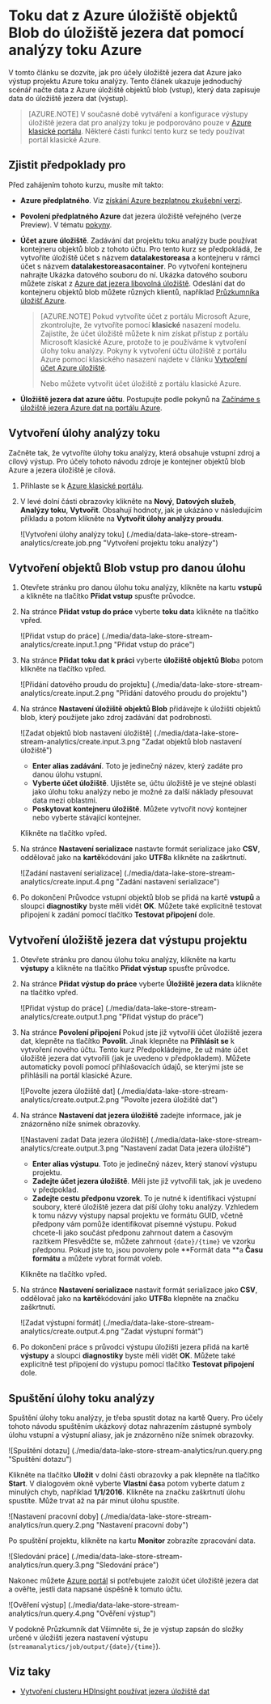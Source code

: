 <properties
   pageTitle="Do úložiště jezera dat můžete vysílat datovými proudy dat z datového proudu analýzy | Azure"
   description="Pomocí analýzy toku Azure toku dat do úložiště jezera dat Azure"
   services="data-lake-store,stream-analytics" 
   documentationCenter=""
   authors="nitinme"
   manager="jhubbard"
   editor="cgronlun"/>

<tags
   ms.service="data-lake-store"
   ms.devlang="na"
   ms.topic="article"
   ms.tgt_pltfrm="na"
   ms.workload="big-data"
   ms.date="07/07/2016"
   ms.author="nitinme"/>

# <a name="stream-data-from-azure-storage-blob-into-data-lake-store-using-azure-stream-analytics"></a>Toku dat z Azure úložiště objektů Blob do úložiště jezera dat pomocí analýzy toku Azure

V tomto článku se dozvíte, jak pro účely úložiště jezera dat Azure jako výstup projektu Azure toku analýzy. Tento článek ukazuje jednoduchý scénář načte data z Azure úložiště objektů blob (vstup), který data zapisuje data do úložiště jezera dat (výstup).

>[AZURE.NOTE] V současné době vytváření a konfigurace výstupy úložiště jezera dat pro analýzy toku je podporováno pouze v [Azure klasické portálu](https://manage.windowsazure.com). Některé části funkcí tento kurz se tedy používat portál klasické Azure.

## <a name="prerequisites"></a>Zjistit předpoklady pro

Před zahájením tohoto kurzu, musíte mít takto:

- **Azure předplatného**. Viz [získání Azure bezplatnou zkušební verzi](https://azure.microsoft.com/pricing/free-trial/).

- **Povolení předplatného Azure** dat jezera úložiště veřejného (verze Preview). V tématu [pokyny](data-lake-store-get-started-portal.md#signup).

- **Účet azure úložiště**. Zadávání dat projektu toku analýzy bude používat kontejneru objektů blob z tohoto účtu. Pro tento kurz se předpokládá, že vytvoříte úložiště účet s názvem **datalakestoreasa** a kontejneru v rámci účet s názvem **datalakestoreasacontainer**. Po vytvoření kontejneru nahrajte Ukázka datového souboru do ní. Ukázka datového souboru můžete získat z [Azure dat jezera libovolná úložiště](https://github.com/Azure/usql/tree/master/Examples/Samples/Data/AmbulanceData/Drivers.txt). Odeslání dat do kontejneru objektů blob můžete různých klientů, například [Průzkumníka úložišť Azure](http://storageexplorer.com/).

    >[AZURE.NOTE] Pokud vytvoříte účet z portálu Microsoft Azure, zkontrolujte, že vytvoříte pomocí **klasické** nasazení modelu. Zajistíte, že účet úložiště můžete k nim získat přístup z portálu Microsoft klasické Azure, protože to je používáme k vytvoření úlohy toku analýzy. Pokyny k vytvoření účtu úložiště z portálu Azure pomocí klasického nasazení najdete v článku [Vytvoření účet Azure úložiště](../storage/storage-create-storage-account/#create-a-storage-account).
    >
    > Nebo můžete vytvořit účet úložiště z portálu klasické Azure.

- **Úložiště jezera dat azure účtu**. Postupujte podle pokynů na [Začínáme s úložiště jezera Azure dat na portálu Azure](data-lake-store-get-started-portal.md).  


## <a name="create-a-stream-analytics-job"></a>Vytvoření úlohy analýzy toku

Začněte tak, že vytvoříte úlohy toku analýzy, která obsahuje vstupní zdroj a cílový výstup. Pro účely tohoto návodu zdroje je kontejner objektů blob Azure a jezera úložiště je cílová.

1. Přihlaste se k [Azure klasické portálu](https://manage.windowsazure.com).

2. V levé dolní části obrazovky klikněte na **Nový**, **Datových služeb**, **Analýzy toku**, **Vytvořit**. Obsahují hodnoty, jak je ukázáno v následujícím příkladu a potom klikněte na **Vytvořit úlohy analýzy proudu**.

    ![Vytvoření úlohy analýzy toku] (./media/data-lake-store-stream-analytics/create.job.png "Vytvoření projektu toku analýzy")

## <a name="create-a-blob-input-for-the-job"></a>Vytvoření objektů Blob vstup pro danou úlohu

1. Otevřete stránku pro danou úlohu toku analýzy, klikněte na kartu **vstupů** a klikněte na tlačítko **Přidat vstup** spusťte průvodce.

2. Na stránce **Přidat vstup do práce** vyberte **toku dat**a klikněte na tlačítko vpřed.

    ![Přidat vstup do práce] (./media/data-lake-store-stream-analytics/create.input.1.png "Přidat vstup do práce")

3. Na stránce **Přidat toku dat k práci** vyberte **úložiště objektů Blob**a potom klikněte na tlačítko vpřed.

    ![Přidání datového proudu do projektu] (./media/data-lake-store-stream-analytics/create.input.2.png "Přidání datového proudu do projektu")

4. Na stránce **Nastavení úložiště objektů Blob** přidávejte k úložišti objektů blob, který použijete jako zdroj zadávání dat podrobnosti.

    ![Zadat objektů blob nastavení úložiště] (./media/data-lake-store-stream-analytics/create.input.3.png "Zadat objektů blob nastavení úložiště")

    * **Enter alias zadávání**. Toto je jedinečný název, který zadáte pro danou úlohu vstupní.
    * **Vyberte účet úložiště**. Ujistěte se, účtu úložiště je ve stejné oblasti jako úlohu toku analýzy nebo je možné za další náklady přesouvat data mezi oblastmi.
    * **Poskytovat kontejneru úložiště**. Můžete vytvořit nový kontejner nebo vyberte stávající kontejner.

    Klikněte na tlačítko vpřed.

5. Na stránce **Nastavení serializace** nastavte formát serializace jako **CSV**, oddělovač jako na **kartě**kódování jako **UTF8**a klikněte na zaškrtnutí.

    ![Zadání nastavení serializace] (./media/data-lake-store-stream-analytics/create.input.4.png "Zadání nastavení serializace")

6. Po dokončení Průvodce vstupní objektů blob se přidá na kartě **vstupů** a sloupci **diagnostiky** byste měli vidět **OK**. Můžete také explicitně testovat připojení k zadání pomocí tlačítko **Testovat připojení** dole.

## <a name="create-a-data-lake-store-output-for-the-job"></a>Vytvoření úložiště jezera dat výstupu projektu

1. Otevřete stránku pro danou úlohu toku analýzy, klikněte na kartu **výstupy** a klikněte na tlačítko **Přidat výstup** spusťte průvodce.

2. Na stránce **Přidat výstup do práce** vyberte **Úložiště jezera dat**a klikněte na tlačítko vpřed.

    ![Přidat výstup do práce] (./media/data-lake-store-stream-analytics/create.output.1.png "Přidat výstup do práce")

3. Na stránce **Povolení připojení** Pokud jste již vytvořili účet úložiště jezera dat, klepněte na tlačítko **Povolit**. Jinak klepněte na **Přihlásit se** k vytvoření nového účtu. Tento kurz Předpokládejme, že už máte účet úložiště jezera dat vytvořili (jak je uvedeno v předpokladem). Můžete automaticky povolí pomocí přihlašovacích údajů, se kterými jste se přihlásili na portál klasické Azure.

    ![Povolte jezera úložiště dat] (./media/data-lake-store-stream-analytics/create.output.2.png "Povolte jezera úložiště dat")

4. Na stránce **Nastavení dat jezera úložiště** zadejte informace, jak je znázorněno níže snímek obrazovky.

    ![Nastavení zadat Data jezera úložiště] (./media/data-lake-store-stream-analytics/create.output.3.png "Nastavení zadat Data jezera úložiště")

    * **Enter alias výstupu**. Toto je jedinečný název, který stanoví výstupu projektu.
    * **Zadejte účet jezera úložiště**. Měli jste již vytvořili tak, jak je uvedeno v předpoklad.
    * **Zadejte cestu předponu vzorek**. To je nutné k identifikaci výstupní soubory, které úložiště jezera dat píší úlohy toku analýzy. Vzhledem k tomu názvy výstupy napsal projektu ve formátu GUID, včetně předpony vám pomůže identifikovat písemné výstupu. Pokud chcete-li jako součást předponu zahrnout datem a časovým razítkem Přesvědčte se, můžete zahrnout `{date}/{time}` ve vzorku předponu. Pokud jste to, jsou povoleny pole **Formát data **a **Času formátu** a můžete vybrat formát voleb.

    Klikněte na tlačítko vpřed.

5. Na stránce **Nastavení serializace** nastavit formát serializace jako **CSV**, oddělovač jako na **kartě**kódování jako **UTF8**a klepněte na značku zaškrtnutí.

    ![Zadat výstupní formát] (./media/data-lake-store-stream-analytics/create.output.4.png "Zadat výstupní formát")

6. Po dokončení práce s průvodci výstupu úložišti jezera přidá na kartě **výstupy** a sloupci **diagnostiky** byste měli vidět **OK**. Můžete také explicitně test připojení do výstupu pomocí tlačítko **Testovat připojení** dole.

## <a name="run-the-stream-analytics-job"></a>Spuštění úlohy toku analýzy

Spuštění úlohy toku analýzy, je třeba spustit dotaz na kartě Query. Pro účely tohoto návodu spuštěním ukázkový dotaz nahrazením zástupné symboly úlohu vstupní a výstupní aliasy, jak je znázorněno níže snímek obrazovky.

![Spuštění dotazu] (./media/data-lake-store-stream-analytics/run.query.png "Spuštění dotazu")

Klikněte na tlačítko **Uložit** v dolní části obrazovky a pak klepněte na tlačítko **Start**. V dialogovém okně vyberte **Vlastní čas**a potom vyberte datum z minulých chyb, například **1/1/2016**. Klikněte na značku zaškrtnutí úlohu spustíte. Může trvat až na pár minut úlohu spustíte.

![Nastavení pracovní doby] (./media/data-lake-store-stream-analytics/run.query.2.png "Nastavení pracovní doby")

Po spuštění projektu, klikněte na kartu **Monitor** zobrazíte zpracování data.

![Sledování práce] (./media/data-lake-store-stream-analytics/run.query.3.png "Sledování práce")

Nakonec můžete [Azure portál](https://portal.azure.com) si potřebujete založit účet úložiště jezera dat a ověřte, jestli data napsané úspěšně k tomuto účtu.

![Ověření výstup] (./media/data-lake-store-stream-analytics/run.query.4.png "Ověření výstup")

V podokně Průzkumník dat Všimněte si, že je výstup zapsán do složky určené v úložišti jezera nastavení výstupu (`streamanalytics/job/output/{date}/{time}`).  

## <a name="see-also"></a>Viz taky

* [Vytvoření clusteru HDInsight používat jezera úložiště dat](data-lake-store-hdinsight-hadoop-use-portal.md)
